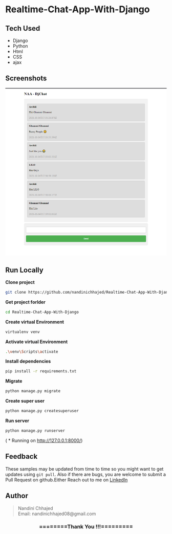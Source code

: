 # Realtime-Chat-App-With-Django

## Tech Used

- Django
- Python
- Html
- CSS
- ajax

## Screenshots

![App Screenshot](https://github.com/nandinichhajed/Realtime-Chat-App-With-Django/blob/main/ChatApp/templates/static/Lilo.png)

## Run Locally

**Clone project**

```bash
git clone https://github.com/nandinichhajed/Realtime-Chat-App-With-Django.git
```

**Get project forlder**

```bash
cd Realtime-Chat-App-With-Django
```

**Create virtual Environment**

```bash
virtualenv venv
```

**Activate virtual Environment**

```bash
.\venv\Scripts\activate
```

**Install dependencies**

```bash
pip install -r requirements.txt
```

**Migrate**

```bash
python manage.py migrate
```

 **Create super user**

```bash
python manage.py createsuperuser
```

**Run server**

```bash
python manage.py runserver
```
( * Running on http://127.0.0.1:8000/)

## Feedback

These samples may be updated from time to time so you might want to get updates
using `git pull`.  Also if there are bugs, you are welcome to submit
a Pull Request on github.Either
Reach out to me on [LinkedIn](https://linkedin.com/in/nandinichhajed)

<h2>Author</h2>
<blockquote>
  Nandini Chhajed<br>
  Email: nandinichhajed08@gmail.com
</blockquote>

<div align="center">
    <h3>========Thank You !!!=========</h3>
</div>
